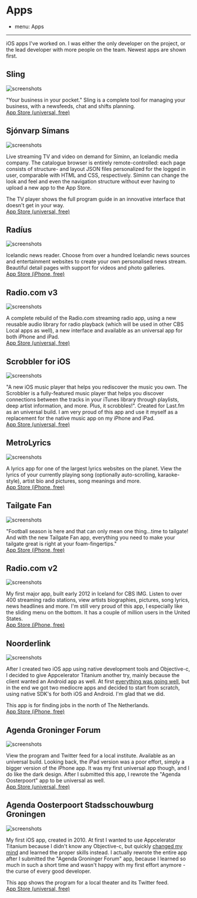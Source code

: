 # Apps
- menu: Apps
---------------------

iOS apps I've worked on. I was either the only developer on the project, or the lead developer with more people on the team. Newest apps are shown first.


## Sling
![screenshots](sling.jpg)

"Your business in your pocket." Sling is a complete tool for managing your business, with a newsfeeds, chat and shifts planning.  
[App Store (universal, free)](https://itunes.apple.com/us/app/sling-stay-in-sync-your-team/id922995624?mt=8)


## Sjónvarp Símans
![screenshots](sjonvarp.jpg)

Live streaming TV and video on demand for Síminn, an Icelandic media company. The catalogue browser is entirely remote-controlled: each page consists of structure- and layout JSON files personalized for the logged in user, comparable with HTML and CSS, respectively. Síminn can change the look and feel and even the navigation structure without ever having to upload a new app to the App Store.

The TV player shows the full program guide in an innovative interface that doesn't get in your way.  
[App Store (universal, free)](https://itunes.apple.com/app/sjonvarp-simans/id724740942)


## Radíus
![screenshots](radius.jpg)

Icelandic news reader. Choose from over a hundred Icelandic news sources and entertainment websites to create your own personalised news stream. Beautiful detail pages with support for videos and photo galleries.  
[App Store (iPhone, free)](https://itunes.apple.com/app/radius/id677152055)


## Radio.com v3
![screenshots](radio3.jpg)

A complete rebuild of the Radio.com streaming radio app, using a new reusable audio library for radio playback (which will be used in other CBS Local apps as well), a new interface and available as an universal app for both iPhone and iPad.  
[App Store (universal, free)](https://itunes.apple.com/app/radio-com-for-iphone/id323701765)


## Scrobbler for iOS
![screenshots](scrobbler.jpg)

"A new iOS music player that helps you rediscover the music you own. The Scrobbler is a fully-featured music player that helps you discover connections between the tracks in your iTunes library through playlists, deep artist information, and more. Plus, it scrobbles!". Created for Last.fm as an universal build. I am very proud of this app and use it myself as a replacement for the native music app on my iPhone and iPad.      
[App Store (universal, free)](https://itunes.apple.com/app/scrobbler-for-ios/id585235199?Is=1&mt=8)


## MetroLyrics
![screenshots](metrolyrics.jpg)

A lyrics app for one of the largest lyrics websites on the planet. View the lyrics of your currently playing song (optionally auto-scrolling, karaoke-style), artist bio and pictures, song meanings and more.  
[App Store (iPhone, free)](https://itunes.apple.com/app/metrolyrics/id547825550)


## Tailgate Fan
![screenshots](tailgate.jpg)

"Football season is here and that can only mean one thing...time to tailgate! And with the new Tailgate Fan app, everything you need to make your tailgate great is right at your foam-fingertips."  
[App Store (iPhone, free)](http://itunes.apple.com/us/app/tailgate-fan-mobile-companion/id462599724?mt=8)


## Radio.com v2
![screenshots](radio2.jpg)

My first major app, built early 2012 in Iceland for CBS IMG. Listen to over 400 streaming radio stations, view artists biographies, pictures, song lyrics, news headlines and more. I'm still very proud of this app, I especially like the sliding menu on the bottom. It has a couple of million users in the United States.  
[App Store (iPhone, free)](http://itunes.apple.com/us/app/radio-com-for-iphone/id323701765?mt=8)


## Noorderlink
![screenshots](noorderlink.jpg)

After I created two iOS app using native development tools and Objective-c, I decided to give Appcelerator Titanium another try, mainly because the client wanted an Android app as well. At first [everything was going well](/articles/2010/11/09/once-again-i-turn-appcelerator/), but in the end we got two mediocre apps and decided to start from scratch, using native SDK's for both iOS and Android. I'm glad that we did.

This app is for finding jobs in the north of The Netherlands.  
[App Store (iPhone, free)](https://itunes.apple.com/nl/app/noorderlink-vacatures-noord/id408836712?l=en&mt=8)


## Agenda Groninger Forum
![screenshots](forum.jpg)

View the program and Twitter feed for a local institute. Available as an universal build. Looking back, the iPad version was a poor effort, simply a bigger version of the iPhone app. It was my first universal app though, and I do like the dark design. After I submitted this app, I rewrote the "Agenda Oosterpoort" app to be universal as well.  
[App Store (universal, free)](https://itunes.apple.com/nl/app/agenda-groninger-forum/id392906111?l=en&mt=8)


## Agenda Oosterpoort Stadsschouwburg Groningen
![screenshots](oosterpoort.jpg)

My first iOS app, created in 2010. At first I wanted to use Appcelerator Titanium because I didn't know any Objective-c, but quickly [changed my mind](/articles/2010/04/21/getting-started-iphone-app-development/) and learned the proper skills instead. I actually rewrote the entire app after I submitted the "Agenda Groninger Forum" app, because I learned so much in such a short time and wasn't happy with my first effort anymore - the curse of every good developer.

This app shows the program for a local theater and its Twitter feed.  
[App Store (universal, free)](https://itunes.apple.com/nl/app/agenda-oosterpoort-stadsschouwburg/id380925903?l=en&mt=8)
